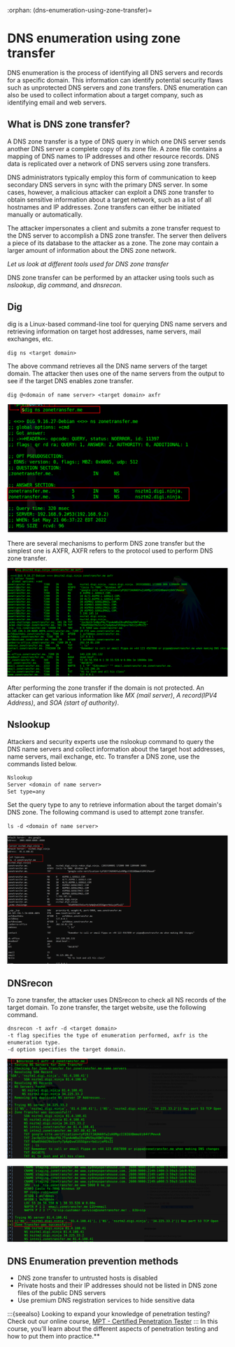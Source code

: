 :orphan:
(dns-enumeration-using-zone-transfer)=

# DNS enumeration using zone transfer

DNS enumeration is the process of identifying all DNS servers and records for a specific domain. This information can identify potential security flaws such as unprotected DNS servers and zone transfers. DNS enumeration can also be used to collect information about a target company, such as identifying email and web servers.

## What is DNS zone transfer?

A DNS zone transfer is a type of DNS query in which one DNS server sends another DNS server a complete copy of its zone file. A zone file contains a mapping of DNS names to IP addresses and other resource records. DNS data is replicated over a network of DNS servers using zone transfers.

DNS administrators typically employ this form of communication to keep secondary DNS servers in sync with the primary DNS server. In some cases, however, a malicious attacker can exploit a DNS zone transfer to obtain sensitive information about a target network, such as a list of all hostnames and IP addresses. Zone transfers can either be initiated manually or automatically.

The attacker impersonates a client and submits a zone transfer request to the DNS server to accomplish a DNS zone transfer. The server then delivers a piece of its database to the attacker as a zone. The zone may contain a larger amount of information about the DNS zone network.

_Let us look at different tools used for DNS zone transfer_

DNS zone transfer can be performed by an attacker using tools such as _nslookup_, _dig command_, and _dnsrecon_.

## Dig

dig is a Linux-based command-line tool for querying DNS name servers and retrieving information on target host addresses, name servers, mail exchanges, etc.

`dig ns <target domain>`

The above command retrieves all the DNS name servers of the target domain. The attacker then uses one of the name servers from the output to see if the target DNS enables zone transfer.

`dig @<domain of name server> <target domain> axfr`

![dig_1](images/dig_1.png)

There are several mechanisms to perform DNS zone transfer but the simplest one is AXFR, AXFR refers to the protocol used to perform DNS zone transfer.

![dig_2](images/dig_2.png)

After performing the zone transfer if the domain is not protected. An attacker can get various information like _MX (mail server)_, _A record(IPV4 Address)_, and _SOA (start of authority)_.

## Nslookup

Attackers and security experts use the nslookup command to query the DNS name servers and collect information about the target host addresses, name servers, mail exchange, etc. To transfer a DNS zone, use the commands listed below.

```
Nslookup
Server <domain of name server>
Set type=any
```

Set the query type to any to retrieve information about the target domain's DNS zone. The following command is used to attempt zone transfer.

`ls -d <domain of name server>`

![nslookup](images/nslookup.png)

## DNSrecon

To zone transfer, the attacker uses DNSrecon to check all NS records of the target domain. To zone transfer, the target website, use the following command.

```
dnsrecon -t axfr -d <target domain>
-t flag specifies the type of enumeration performed, axfr is the enumeration type.
-d option specifies the target domain.
```

![dns_recon_1](images/dns_recon_1.png)

![dns_recon_2](images/dns_recon_2.png)

## DNS Enumeration prevention methods

- DNS zone transfer to untrusted hosts is disabled
- Private hosts and their IP addresses should not be listed in DNS zone files of the public DNS servers
- Use premium DNS registration services to hide sensitive data

:::{seealso}
Looking to expand your knowledge of penetration testing? Check out our online course, [MPT - Certified Penetration Tester](https://www.mosse-institute.com/certifications/mpt-certified-penetration-tester.html)
::: In this course, you'll learn about the different aspects of penetration testing and how to put them into practice.**
